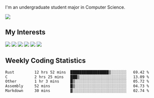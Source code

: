 I'm an undergraduate student major in Computer Science.

![](https://github-readme-stats.vercel.app/api?username=littzhch&theme=radical)

## My Interests

![](https://img.shields.io/badge/Python-3776AB?style=flat&labelColor=FFD43B&logoColor=3776AB&logo=python)
![](https://img.shields.io/badge/C-00599C?style=flat&labelColor=01427d&logoColor=6295cb&logo=c)
![](https://img.shields.io/badge/Rust-ffffff?style=flat&labelColor=ffffff&logoColor=000000&logo=rust)
![](https://img.shields.io/badge/LaTeX-008080?style=flat&labelColor=eeece5&logoColor=008080&logo=latex)
![](https://img.shields.io/badge/OpenGL-5487b2?style=flat&labelColor=ffffff&logoColor=5487b2&logo=opengl)
![](https://img.shields.io/badge/archlinux-1793d1?style=flat&labelColor=333333&logoColor=1793d1&logo=archlinux)

## Weekly Coding Statistics
<!--START_SECTION:waka-->

```txt
Rust         12 hrs 52 mins  █████████████████▒░░░░░░░   69.42 %
C            2 hrs 25 mins   ███▒░░░░░░░░░░░░░░░░░░░░░   13.09 %
Other        1 hr 3 mins     █▒░░░░░░░░░░░░░░░░░░░░░░░   05.72 %
Assembly     52 mins         █▒░░░░░░░░░░░░░░░░░░░░░░░   04.73 %
Markdown     30 mins         ▓░░░░░░░░░░░░░░░░░░░░░░░░   02.74 %
```

<!--END_SECTION:waka-->
